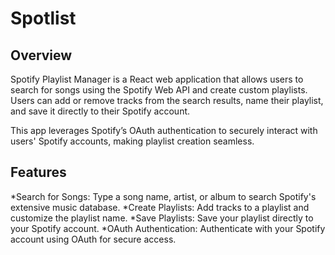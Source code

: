 # Spotlist

## Overview

Spotify Playlist Manager is a React web application that allows users to search for songs using the Spotify Web API and create custom playlists. Users can add or remove tracks from the search results, name their playlist, and save it directly to their Spotify account.

This app leverages Spotify’s OAuth authentication to securely interact with users' Spotify accounts, making playlist creation seamless.

## Features

*Search for Songs: Type a song name, artist, or album to search Spotify's extensive music database.
*Create Playlists: Add tracks to a playlist and customize the playlist name.
*Save Playlists: Save your playlist directly to your Spotify account.
*OAuth Authentication: Authenticate with your Spotify account using OAuth for secure access.





